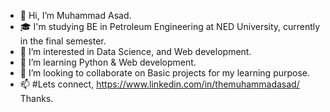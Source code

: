 - 👋 Hi, I’m Muhammad Asad.
- 🎓 I'm studying BE in Petroleum Engineering at NED University, currently in the final semester.
- 👀 I’m interested in Data Science, and Web development.
- 🌱 I’m learning Python & Web development.
- 💞️ I’m looking to collaborate on Basic projects for my learning purpose.
- 📫 #Lets connect,
          https://www.linkedin.com/in/themuhammadasad/
  Thanks.


<!---
Muhammad-ASAD0/Muhammad-ASAD0 is a ✨ special ✨ repository because its `README.md` (this file) appears on your GitHub profile.
You can click the Preview link to take a look at your changes.
--->
